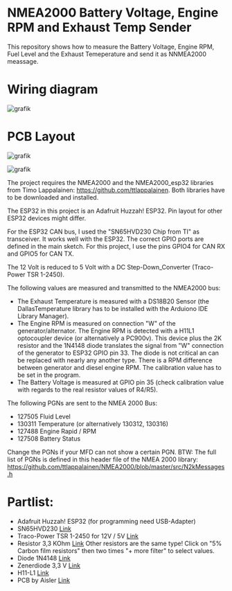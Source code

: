 # NMEA2000 Battery Voltage, Engine RPM and Exhaust Temp Sender
This repository shows how to measure the Battery Voltage, Engine RPM, Fuel Level and the Exhaust Temeperature and send it as NNMEA2000 meassage.

# Wiring diagram
![grafik](https://github.com/gerryvel/Motordaten/assets/17195231/e9192386-f672-4e20-b8e6-1d4efa33608e)


# PCB Layout
![grafik](https://github.com/gerryvel/NMEA2000-Data-Sender/assets/17195231/95a2bd04-50ca-4ac5-9da0-dfeb12f30040)

![grafik](https://github.com/gerryvel/NMEA2000-Data-Sender/assets/17195231/8f7d6ff9-ccad-4adb-b75d-5e98a85193fb)


The project requires the NMEA2000 and the NMEA2000_esp32 libraries from Timo Lappalainen: https://github.com/ttlappalainen.
Both libraries have to be downloaded and installed.

The ESP32 in this project is an Adafruit Huzzah! ESP32. Pin layout for other ESP32 devices might differ.

For the ESP32 CAN bus, I used the "SN65HVD230 Chip from TI" as transceiver. It works well with the ESP32.
The correct GPIO ports are defined in the main sketch. For this project, I use the pins GPIO4 for CAN RX and GPIO5 for CAN TX. 

The 12 Volt is reduced to 5 Volt with a DC Step-Down_Converter (Traco-Power TSR 1-2450).

The following values are measured and transmitted to the NMEA2000 bus:

- The Exhaust Temperature is measured with a DS18B20 Sensor (the DallasTemperature library has to be installed with the Arduiono IDE Library Manager).
- The Engine RPM is measured on connection "W" of the generator/alternator. The Engine RPM is detected with a H11L1 optocoupler device (or alternatively a PC900v). This device plus the 2K resistor and the 1N4148 diode translates the signal from "W" connection of the generator to ESP32 GPIO pin 33. The diode is not critical an can be replaced with nearly any another type.
There is a RPM difference between generator and diesel engine RPM. The calibration value has to be set in the program.
- The Battery Voltage is measured at GPIO pin 35 (check calibration value with regards to the real resistor values of R4/R5).

The following PGNs are sent to the NMEA 2000 Bus:
- 127505 Fluid Level
- 130311 Temperature (or alternatively 130312, 130316)
- 127488 Engine Rapid / RPM
- 127508 Battery Status

Change the PGNs if your MFD can not show a certain PGN.
BTW: The full list of PGNs is defined in this header file of the NMEA 2000 library: https://github.com/ttlappalainen/NMEA2000/blob/master/src/N2kMessages.h

# Partlist:

- Adafruit Huzzah! ESP32 (for programming need USB-Adapter)
- SN65HVD230 [Link](https://www.reichelt.de/high-speed-can-transceiver-1-mbit-s-3-3-v-so-8-sn-65hvd230d-p58427.html?&trstct=pos_0&nbc=1)
- Traco-Power TSR 1-2450 for 12V / 5V [Link](https://www.reichelt.de/dc-dc-wandler-tsr-1-1-w-5-v-1000-ma-sil-to-220-tsr-1-2450-p116850.html?search=tsr+1-24)
- Resistor 3,3 KOhm [Link](https://www.reichelt.de/widerstand-kohleschicht-3-3-kohm-0207-250-mw-5--1-4w-3-3k-p1397.html?search=widerstand+250+mw+3k3) Other resistors are the same type! Click on "5% Carbon film resistors" then two times "+ more filter" to select values.
- Diode 1N4148 [Link](https://www.reichelt.de/schalt-diode-100-v-150-ma-do-35-1n-4148-p1730.html?search=1n4148)
- Zenerdiode 3,3 V [Link](https://www.reichelt.de/zenerdiode-3-3-v-0-5-w-do-35-zf-3-3-p23126.html?&trstct=pos_6&nbc=1)
- H11-L1 [Link](https://www.reichelt.de/optokoppler-1-mbit-s-dil-6-h11l1m-p219351.html?search=H11-l1)
- PCB by Aisler [Link](https://aisler.net/p/JCQLQVHC)

